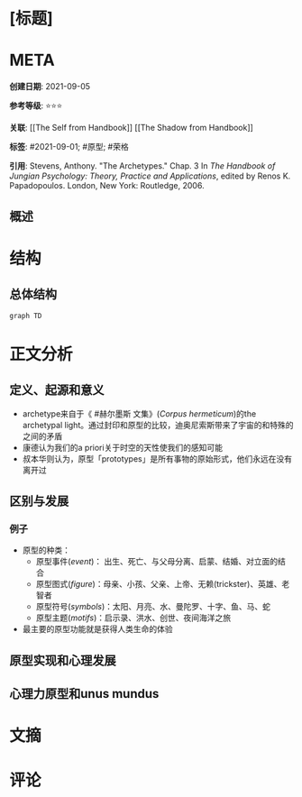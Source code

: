 # [标题]

# META

**创建日期**: 2021-09-05

**参考等级**: ⭐⭐⭐

**关联**: [[The Self from Handbook]] [[The Shadow from Handbook]]

**标签**: #2021-09-01; #原型; #荣格

**引用**: Stevens, Anthony. "The Archetypes." Chap. 3 In _The Handbook of Jungian Psychology: Theory, Practice and Applications_, edited by Renos K. Papadopoulos. London, New York: Routledge, 2006.

## 概述


# 结构

## 总体结构

```mermaid
graph TD

```

# 正文分析

## 定义、起源和意义

* archetype来自于《 #赫尔墨斯 文集》(*Corpus hermeticum*)的the archetypal light。通过封印和原型的比较，迪奥尼索斯带来了宇宙的和特殊的之间的矛盾
* 康德认为我们的a priori关于时空的天性使我们的感知可能
* 叔本华则认为，原型「prototypes」是所有事物的原始形式，他们永远在没有离开过

## 区别与发展

### 例子

* 原型的种类：
    * 原型事件(*event*)： 出生、死亡、与父母分离、启蒙、结婚、对立面的结合
    * 原型图式(*figure*)：母亲、小孩、父亲、上帝、无赖(trickster)、英雄、老智者
    * 原型符号(*symbols*)：太阳、月亮、水、曼陀罗、十字、鱼、马、蛇
    * 原型主题(*motifs*)：启示录、洪水、创世、夜间海洋之旅
* 最主要的原型功能就是获得人类生命的体验

## 原型实现和心理发展

## 心理力原型和unus mundus



# 文摘

# 评论
